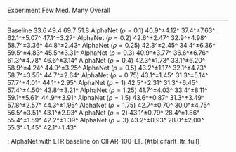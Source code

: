 Experiment              Few          Med.         Many         Overall
-------------------     -----------  -----------  -----------  -----------
Baseline                33.6         49.4         69.7         51.8
AlphaNet ($\rho=0.1$)   40.9^±4.12^  37.4^±7.63^  62.1^±5.07^  47.1^±3.27^
AlphaNet ($\rho=0.2$)   42.6^±2.47^  32.9^±4.98^  58.7^±3.36^  44.8^±2.43^
AlphaNet ($\rho=0.25$)  42.3^±2.45^  34.4^±6.36^  59.5^±4.83^  45.5^±3.31^
AlphaNet ($\rho=0.3$)   40.9^±3.77^  36.6^±6.76^  61.3^±4.78^  46.6^±3.14^
AlphaNet ($\rho=0.4$)   42.3^±1.73^  33.1^±6.20^  58.9^±4.24^  44.9^±3.25^
AlphaNet ($\rho=0.5$)   43.2^±1.17^  32.1^±4.73^  58.7^±3.55^  44.7^±2.64^
AlphaNet ($\rho=0.75$)  43.1^±1.45^  31.3^±5.14^  57.7^±4.01^  44.1^±2.95^
AlphaNet ($\rho=1$)     42.5^±2.31^  31.3^±6.45^  57.4^±4.50^  43.8^±3.21^
AlphaNet ($\rho=1.25$)  41.7^±4.03^  33.4^±8.11^  59.1^±5.61^  44.9^±3.91^
AlphaNet ($\rho=1.5$)   43.6^±0.87^  31.3^±3.49^  57.8^±2.57^  44.3^±1.95^
AlphaNet ($\rho=1.75$)  42.7^±0.70^  30.0^±4.75^  56.5^±3.51^  43.1^±2.93^
AlphaNet ($\rho=2$)     43.1^±0.79^  28.4^±1.86^  55.4^±1.59^  42.2^±1.39^
AlphaNet ($\rho=3$)     43.2^±0.93^  28.0^±2.00^  55.3^±1.45^  42.1^±1.43^

: AlphaNet with LTR baseline on CIFAR-100-LT. {#tbl:cifarlt_ltr_full}
